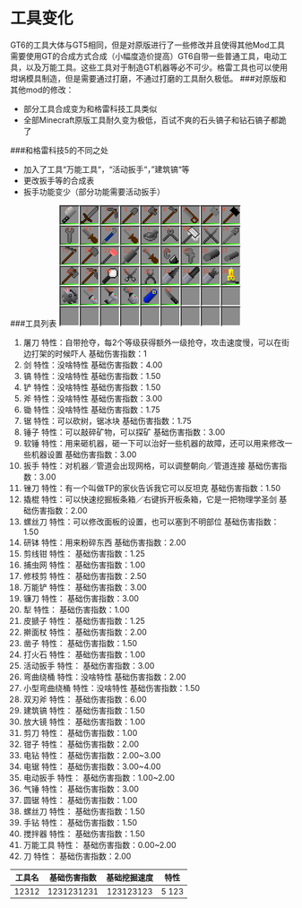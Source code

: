 # 工具变化
GT6的工具大体与GT5相同，但是对原版进行了一些修改并且使得其他Mod工具需要使用GT的合成方式合成（小幅度造价提高）GT6自带一些普通工具，电动工具，以及万能工具。这些工具对于制造GT机器等必不可少。格雷工具也可以使用坩埚模具制造，但是需要通过打磨，不通过打磨的工具耐久极低。
###对原版和其他mod的修改：
 - 部分工具合成变为和格雷科技工具类似
 - 全部Minecraft原版工具耐久变为极低，百试不爽的石头镐子和钻石镐子都跪了
 
###和格雷科技5的不同之处
 - 加入了工具“万能工具“，“活动扳手“，”建筑镐“等
 - 更改扳手等的合成表
 - 扳手功能变少（部分功能需要活动扳手）
 
###工具列表
![](/assets/工具列表.png)
 1. 屠刀 特性：自带抢夺，每2个等级获得额外一级抢夺，攻击速度慢，可以在街边打架的时候吓人 基础伤害指数：1
 2. 剑 特性：没啥特性 基础伤害指数：4.00
 3. 镐 特性：没啥特性 基础伤害指数：1.50
 4. 铲 特性：没啥特性 基础伤害指数：1.50
 5. 斧 特性：没啥特性 基础伤害指数：3.00
 6. 锄 特性：没啥特性 基础伤害指数：1.75
 7. 锯 特性：可以砍树，锯冰块 基础伤害指数：1.75
 8. 锤子 特性：可以敲碎矿物，可以探矿 基础伤害指数：3.00
 9. 软锤 特性：用来砸机器，砸一下可以治好一些机器的故障，还可以用来修改一些机器设置 基础伤害指数：3.00
 10. 扳手 特性：对机器／管道会出现网格，可以调整朝向／管道连接 基础伤害指数：3.00
 11. 锉刀 特性：有一个叫做TP的家伙告诉我它可以反坦克 基础伤害指数：1.50 
 12. 撬棍 特性：可以快速挖掘板条箱／右键拆开板条箱，它是一把物理学圣剑 基础伤害指数：2.00
 13. 螺丝刀 特性：可以修改面板的设置，也可以塞到不明部位 基础伤害指数：1.50
 14. 研钵 特性：用来粉碎东西 基础伤害指数：2.00
 15. 剪线钳 特性： 基础伤害指数：1.25
 16. 捕虫网 特性： 基础伤害指数：1.00
 17. 修枝剪 特性： 基础伤害指数：2.50
 18. 万能铲 特性： 基础伤害指数：3.00
 19. 镰刀 特性： 基础伤害指数：3.00
 20. 犁 特性： 基础伤害指数：1.00
 21. 皮搋子 特性： 基础伤害指数：1.25
 22. 擀面杖 特性： 基础伤害指数：2.00
 23. 凿子 特性： 基础伤害指数：1.50
 24. 打火石 特性： 基础伤害指数：1.00
 25. 活动扳手 特性： 基础伤害指数：3.00
 26. 弯曲绕桶 特性：没啥特性 基础伤害指数：2.00
 27. 小型弯曲绕桶 特性：没啥特性 基础伤害指数：1.50
 28. 双刃斧 特性： 基础伤害指数：6.00
 29. 建筑镐 特性： 基础伤害指数：1.50
 30. 放大镜 特性： 基础伤害指数：1.00
 31. 剪刀 特性： 基础伤害指数：1.00
 32. 钳子 特性： 基础伤害指数：2.00
 33. 电钻 特性： 基础伤害指数：2.00~3.00
 34. 电锯 特性： 基础伤害指数：3.00~4.00
 35. 电动扳手 特性： 基础伤害指数：1.00~2.00
 36. 气锤 特性： 基础伤害指数：3.00
 37. 圆锯 特性： 基础伤害指数：1.00
 38. 螺丝刀 特性： 基础伤害指数：1.50
 39. 手钻 特性： 基础伤害指数：1.50
 40. 搅拌器 特性： 基础伤害指数：1.50
 41. 万能工具 特性： 基础伤害指数：0.00~2.00
 42. 刀 特性： 基础伤害指数：2.00
 
 | 工具名 | 基础伤害指数 | 基础挖掘速度 | 特性 |
 | :---: | :--------: | :--------: | :-: |
 | 12312 | 1231231231 | 123123123 |5 123 |
 
 
 
 
 
 
 
